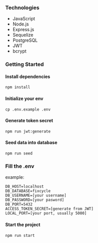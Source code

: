 ### Technologies
* JavaScript
* Node.js
* Express.js
* Sequelize
* PostgreSQL
* JWT
* bcrypt

### Getting Started

#### Install dependencies
```
npm install
```

#### Initialize your env
```
cp .env.example .env
```

#### Generate token secret
```
npm run jwt:generate
```

#### Seed data into database
```
npm run seed
```

### Fill the .env
example:
```
DB_HOST=localhost
DB_DATABASE=fixcycle
DB_USERNAME=[your username]
DB_PASSWORD=[your pasword]
DB_PORT=5432
ACCESS_TOKEN_SECRET=[generate from JWT]
LOCAL_PORT=[your port, usually 5000]
```

#### Start the project
```
npm run start
```
